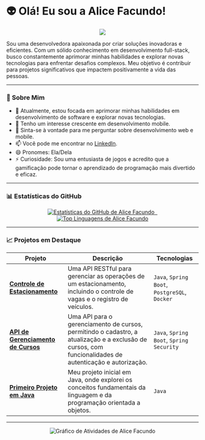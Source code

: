 # 👽 Olá! Eu sou a Alice Facundo!

<p align="center">
  <a href="https://skillicons.dev">
    <img src="https://skillicons.dev/icons?i=java,spring,python,django,javascript,react,html,css,mysql,postgres,docker,git" />
  </a>
</p>

Sou uma desenvolvedora apaixonada por criar soluções inovadoras e eficientes. Com um sólido conhecimento em desenvolvimento full-stack, busco constantemente aprimorar minhas habilidades e explorar novas tecnologias para enfrentar desafios complexos. Meu objetivo é contribuir para projetos significativos que impactem positivamente a vida das pessoas.

---

### 🎯 Sobre Mim

- 🔭 Atualmente, estou focada em aprimorar minhas habilidades em desenvolvimento de software e explorar novas tecnologias.
- 🌱 Tenho um interesse crescente em desenvolvimento mobile.
- 💬 Sinta-se à vontade para me perguntar sobre desenvolvimento web e mobile.
- 📫 Você pode me encontrar no [LinkedIn](https://www.linkedin.com/in/maria-alice-angelim-facundo-7253392ab).
- 😄 Pronomes: Ela/Dela
- ⚡ Curiosidade: Sou uma entusiasta de jogos e acredito que a gamificação pode tornar o aprendizado de programação mais divertido e eficaz.

---

### 📊 Estatísticas do GitHub

<p align="center">
  <a href="https://github.com/Alice-Facundo">
    <img src="https://github-readme-stats.vercel.app/api?username=Alice-Facundo&show_icons=true&theme=dracula&include_all_commits=true&count_private=true" alt="Estatísticas do GitHub de Alice Facundo"/>
    &nbsp;
    <img src="https://github-readme-stats.vercel.app/api/top-langs/?username=Alice-Facundo&layout=compact&langs_count=7&theme=dracula" alt="Top Linguagens de Alice Facundo"/>
  </a>
</p>

---

### 📈 Projetos em Destaque

<div align="center">

| Projeto | Descrição | Tecnologias |
|---|---|---|
| **[Controle de Estacionamento](https://github.com/Alice-Facundo/parking-control)** | Uma API RESTful para gerenciar as operações de um estacionamento, incluindo o controle de vagas e o registro de veículos. | `Java`, `Spring Boot`, `PostgreSQL`, `Docker` |
| **[API de Gerenciamento de Cursos](https://github.com/Alice-Facundo/api-gestao-cursos)** | Uma API para o gerenciamento de cursos, permitindo o cadastro, a atualização e a exclusão de cursos, com funcionalidades de autenticação e autorização. | `Java`, `Spring Boot`, `Spring Security` |
| **[Primeiro Projeto em Java](https://github.com/Alice-Facundo/first-project-java)** | Meu projeto inicial em Java, onde explorei os conceitos fundamentais da linguagem e da programação orientada a objetos. | `Java` |

</div>

---

<p align="center">
  <img src="https://github-readme-activity-graph.vercel.app/graph?username=Alice-Facundo&theme=dracula" alt="Gráfico de Atividades de Alice Facundo"/>
</p>
